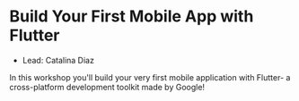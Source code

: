 # Build Your First Mobile App with Flutter
- Lead: Catalina Diaz


In this workshop you'll build your very first mobile application with Flutter- a cross-platform development toolkit made by Google! 
